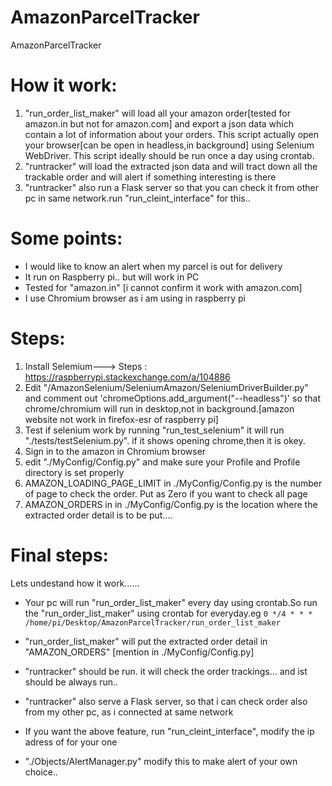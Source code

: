 # AmazonParcelTracker
AmazonParcelTracker

# How it work:
1) "run_order_list_maker" will load all your amazon order[tested for amazon.in but not for amazon.com] and export a json data which contain a lot of information about your orders. This script actually open your browser[can be open in headless,in background] using Selenium WebDriver. This script ideally should be run once a day using crontab.
2) "runtracker" will load the extracted json data and will tract down all the trackable order and will alert if something interesting is there
3) "runtracker" also run a Flask server so that you can check it from other pc in same network.run "run_cleint_interface" for this..

# Some points:

* I would like to know an alert when my parcel is out for delivery
* It run on Raspberry pi.. but will work in PC
* Tested for "amazon.in" [i cannot confirm it work with amazon.com]
* I use Chromium browser as i am using in raspberry pi
# Steps:

1) Install Selemium---> Steps : https://raspberrypi.stackexchange.com/a/104886
2) Edit "/AmazonSelenium/SeleniumAmazon/SeleniumDriverBuilder.py" and comment out 'chromeOptions.add_argument("--headless")' so that chrome/chromium will run in desktop,not in background.[amazon website not work in firefox-esr of raspberry pi]
3) Test if selenium work by running "run_test_selenium" it will run "./tests/testSelenium.py". if it shows opening chrome,then it is okey.
4) Sign in to the amazon in Chromium browser
5) edit "./MyConfig/Config.py" and make sure your Profile and Profile directory is set properly
6) AMAZON_LOADING_PAGE_LIMIT in ./MyConfig/Config.py is the number of page to check the order. Put as Zero if you want to check all page
7) AMAZON_ORDERS in in ./MyConfig/Config.py is the location where the extracted order detail is to be put.... 

# Final steps:
Lets undestand how it work......
* Your pc will run "run_order_list_maker" every day using crontab.So run the "run_order_list_maker" using crontab for everyday.eg `0 */4 * * * /home/pi/Desktop/AmazonParcelTracker/run_order_list_maker`

* "run_order_list_maker" will put the extracted order detail in "AMAZON_ORDERS" [mention in ./MyConfig/Config.py]
* "runtracker" should be run. it will check the order trackings... and ist should be always run..
* "runtracker" also serve a Flask server, so that i can check order also from my other pc, as i connected at same network
* If you want the above feature, run "run_cleint_interface", modify the ip adress of for your one
* "./Objects/AlertManager.py" modify this to make alert of your own choice..






